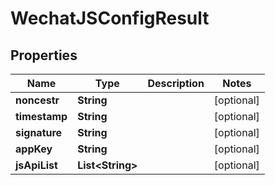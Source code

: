 

# WechatJSConfigResult


## Properties

| Name | Type | Description | Notes |
|------------ | ------------- | ------------- | -------------|
|**noncestr** | **String** |  |  [optional] |
|**timestamp** | **String** |  |  [optional] |
|**signature** | **String** |  |  [optional] |
|**appKey** | **String** |  |  [optional] |
|**jsApiList** | **List&lt;String&gt;** |  |  [optional] |




